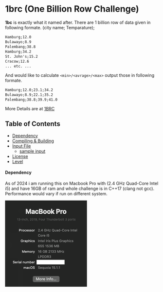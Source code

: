 # 1brc (One Billion Row Challenge)

**1bc** is exactly what it named after. There are 1 billion row of data given in following formate. (city name; Temparature);

```
Hamburg;12.0
Bulawayo;8.9
Palembang;38.8
Hamburg;34.2
St. John's;15.2
Cracow;12.6
... etc. ...
```

And would like to calculate `<min>/<avrage>/<max>` output those in following formate.

```
Hamburg;12.0;23.1;34.2
Bulawayo;8.9;22.1;35.2
Palembang;38.8;39.9;41.0
```

More Details are at [1BRC](https://1brc.dev/)

## Table of Contents

- [Dependency](#Dependency)
- [Compiling & Building](#Compiling)
- [Input File](#Input)
  - [sample input](#sample)
- [License](#license)
- [Level](#level)

#### Dependency

As of 2024 i am running this on Macbook Pro with (2.4 GHz Quad-Core Intel i5) and have 16GB of ram and whole challenge is in C++17 (clang not gcc). Performance would vary if run on different system.

![hardware](/xctrace_screenshot/hardware.png)

####
